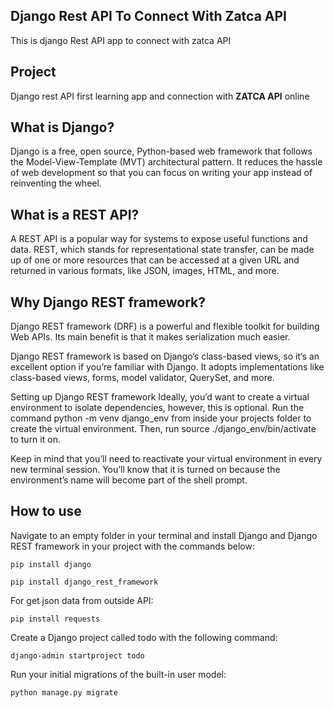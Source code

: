 ## Django Rest API To Connect With Zatca API
This is django Rest API app to connect with zatca API

## Project
Django rest API first learning app and connection with **ZATCA API** online

## What is Django?
Django is a free, open source, Python-based web framework that follows the Model-View-Template (MVT) architectural pattern. It reduces the hassle of web development so that you can focus on writing your app instead of reinventing the wheel.

## What is a REST API?
A REST API is a popular way for systems to expose useful functions and data. REST, which stands for representational state transfer, can be made up of one or more resources that can be accessed at a given URL and returned in various formats, like JSON, images, HTML, and more.

## Why Django REST framework?
Django REST framework (DRF) is a powerful and flexible toolkit for building Web APIs. Its main benefit is that it makes serialization much easier.

Django REST framework is based on Django’s class-based views, so it’s an excellent option if you’re familiar with Django. It adopts implementations like class-based views, forms, model validator, QuerySet, and more.

Setting up Django REST framework
Ideally, you’d want to create a virtual environment to isolate dependencies, however, this is optional. Run the command python -m venv django_env from inside your projects folder to create the virtual environment. Then, run source ./django_env/bin/activate to turn it on.

Keep in mind that you’ll need to reactivate your virtual environment in every new terminal session. You’ll know that it is turned on because the environment’s name will become part of the shell prompt.

## How to use 

Navigate to an empty folder in your terminal and install Django and Django REST framework in your project with the commands below:

`pip install django`

`pip install django_rest_framework`

For get json data from outside API:

`pip install requests`

Create a Django project called todo with the following command:

`django-admin startproject todo`

Run your initial migrations of the built-in user model:

`python manage.py migrate`


